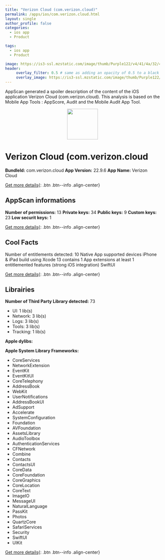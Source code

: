 ```yaml
---
title: "Verizon Cloud (com.verizon.cloud)"
permalink: /apps/ios/com.verizon.cloud.html
layout: single
author_profile: false
categories: 
  - ios app 
  - Product 

tags: 
  - ios app 
  - Product 

image: https://is3-ssl.mzstatic.com/image/thumb/Purple122/v4/41/4a/32/414a32d6-c94b-5a3e-fef6-4d5135dfd375/AppIcon-0-1x_U007emarketing-0-10-0-85-220.png/512x512bb.jpg
header: 
     overlay_filter: 0.5 # same as adding an opacity of 0.5 to a black background
     overlay_image: https://is3-ssl.mzstatic.com/image/thumb/Purple122/v4/41/4a/32/414a32d6-c94b-5a3e-fef6-4d5135dfd375/AppIcon-0-1x_U007emarketing-0-10-0-85-220.png/512x512bb.jpg
---
```

AppScan generated a spoiler description of the content of the iOS application Verizon Cloud (com.verizon.cloud). This analysis is based on the Mobile App Tools : AppScore, Audit and the Mobile Audit App Tool.

  
  
<div style="text-align: center;"><img src="https://is3-ssl.mzstatic.com/image/thumb/Purple122/v4/41/4a/32/414a32d6-c94b-5a3e-fef6-4d5135dfd375/AppIcon-0-1x_U007emarketing-0-10-0-85-220.png/512x512bb.jpg" width="100" height="100"></div>  
  
# Verizon Cloud (com.verizon.cloud

**BundleId:** com.verizon.cloud
**App Version:** 22.9.6
**App Name:** Verizon Cloud


[Get more details](/pricing.html){: .btn .btn--info .align-center}  
  
## AppScan informations 

**Number of permissions:** 13
**Private keys:** 34
**Public keys:** 9
**Custom keys:** 23
**Low securit keys:** 1
  
[Get more details](/pricing.html){: .btn .btn--info .align-center}

## Cool Facts

Number of entitlements detected: 10
Native App
supported devices iPhone & iPad
build using Xcode 13
contains 1 App extensions
at least 1 entitlemented features (strong iOS integration)
SwiftUI
  
[Get more details](/pricing.html){: .btn .btn--info .align-center}

## Librairies 
**Number of Third Party Library detected:** 73
- UI: 1 lib(s)
- Network: 3 lib(s)
- Logs: 3 lib(s)
- Tools: 3 lib(s)
- Tracking: 1 lib(s)

**Apple dylibs:**


**Apple System Library Frameworks:**
- CoreServices
- NetworkExtension
- EventKit
- EventKitUI
- CoreTelephony
- AddressBook
- WebKit
- UserNotifications
- AddressBookUI
- AdSupport
- Accelerate
- SystemConfiguration
- Foundation
- AVFoundation
- AssetsLibrary
- AudioToolbox
- AuthenticationServices
- CFNetwork
- Combine
- Contacts
- ContactsUI
- CoreData
- CoreFoundation
- CoreGraphics
- CoreLocation
- CoreText
- ImageIO
- MessageUI
- NaturalLanguage
- PassKit
- Photos
- QuartzCore
- SafariServices
- Security
- SwiftUI
- UIKit


  
[Get more details](/pricing.html){: .btn .btn--info .align-center}

